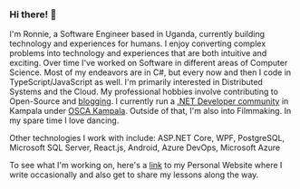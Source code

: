 ### Hi there! 👋
I'm Ronnie, a Software Engineer based in Uganda, currently building technology and experiences for humans. I enjoy converting complex problems into technology and experiences that are both intuitive and exciting. Over time I've worked on Software in different areas of Computer Science. Most of my endeavors are in C#, but every now and then I code in TypeScript/JavaScript as well. I'm primarily interested in Distributed Systems and the Cloud. My professional hobbies involve contributing to Open-Source and [blogging](https://ronnielutaro.github.io/blog). I currently run a [.NET Developer community](https://chat.whatsapp.com/D8MPoXMBDvj9c9MLfoxOnL) in Kampala under [OSCA Kampala](https://oscakampala.github.io). Outside of that, I'm also into Filmmaking. In my spare time I love dancing.

Other technologies I work with include: ASP.NET Core, WPF, PostgreSQL, Microsoft SQL Server, React.js, Android, Azure DevOps, Microsoft Azure

To see what I'm working on, here's a [link](https://ronnielutalo.github.io/) to my Personal Website where I write occasionally and also get to share my lessons along the way.

